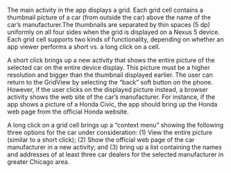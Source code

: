 The main activity in the app displays a grid. Each grid cell contains a thumbnail picture of a car (from outside the car) above the name of the car’s manufacturer.The thumbnails are separated by thin spaces (5 dp) uniformly on all four sides when the grid is displayed on a Nexus 5 device. 	Each grid cell supports two kinds of functionality, depending on whether an app viewer performs a short vs. a long click on a cell. 

A short click brings up a new activity that shows the entire picture of the selected car on the entire device display. This picture must be a higher resolution and bigger than the thumbnail displayed earlier. The user can return to the GridView by selecting the “back” soft button on the phone. However, if the user clicks on the displayed picture instead, a browser activity shows the web site of the car’s manufacturer. For instance, if the app shows a picture of a Honda Civic, the app should bring up the Honda web page from the official Honda website.
					
A long click on a grid cell brings up a “context menu” showing the following three options for the car under consideration: (1) View the entire picture (similar to a short click); (2) Show the official web page of the car manufacturer in a new activity; and (3) bring up a list containing the names and addresses of at least three car dealers for the selected manufacturer in greater Chicago area. 
